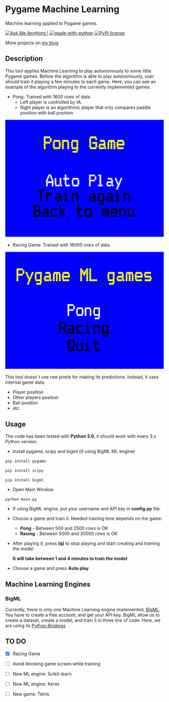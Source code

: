 # Pygame Machine Learning
Machine learning applied to Pygame games.


[![Ask Me Anything !](https://img.shields.io/badge/Ask%20me-anything-1abc9c.svg)](https://twitter.com/unmonoqueteclea)
[![made-with-python](https://img.shields.io/badge/Made%20with-Python-1f425f.svg)](https://www.python.org/)
[![PyPI license](https://img.shields.io/pypi/l/ansicolortags.svg)](https://github.com/unmonoqueteclea/pygame-ML/blob/master/LICENSE)

More projects on [my blog](https://unmonoqueteclea.github.io)


## Description
This tool applies Machine Learning to play autonomously to some little Pygame games. Before the algorithm is able to play autonomously, user should train it playing a few minutes to each game.
Here, you can see an example of the algorithm playing to the currently implemented games:
* Pong: Trained with 1600 rows of data
  * Left player is controlled by IA. 
  * Right player is an algorithmic player that only compares paddle position with ball position

![Pong game](examples/pong1600.gif)

* Racing Game: Trained with 16000 rows of data

![Pong game](examples/racing16000.gif)


This tool doesn´t use raw pixels for making its predictions. Instead, it uses internal game data:
* Player position
* Other players position
* Ball position
* etc.

## Usage

The code has been tested with **Python 3.6**, it should work with every 3.x Python version.

* Install pygame, scipy and bigml (if using BigML ML engine)

```
pip install pygame
```

```
pip install scipy
```

```
pip install bigml
```
* Open Main Window
```
python main.py
```
* If using BigML engine, put your username and API key in **config.py** file.
* Choose a game and train it. Needed training time depends on the game:
    * **Pong** - Between 500 and 2500 rows is OK
    * **Racing** - Between 5000 and 30000 rows is OK

* After playing it, press **(q)** to stop playing and start creating and training the model
  
  **It will take between 1 and 4 minutes to train the model**

* Choose a game and press **Auto play**

## Machine Learning Engines

### BigML
Currently, there is only one Machine Learning engine implemented, [BigML](https://bigml.com/).
You have to create a free account, and get your API key.
BigML allow us to create a dataset, create a model, and train it in three line of code. Here, we are using its [Python Bindings](https://bigml.readthedocs.io/en/latest/)

## TO DO
- [x] Racing Game
- [ ] Avoid blocking game screen while training
- [ ] New ML engine: Scikit-learn
- [ ] New ML engine: Keras
- [ ] New game: Tetris

